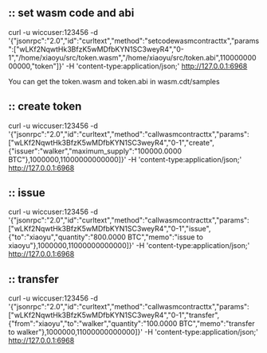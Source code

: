 
## :: set wasm code and abi

curl -u wiccuser:123456 -d '{"jsonrpc":"2.0","id":"curltext","method":"setcodewasmcontracttx","params":["wLKf2NqwtHk3BfzK5wMDfbKYN1SC3weyR4","0-1","/home/xiaoyu/src/token.wasm","/home/xiaoyu/src/token.abi",11000000000000,"token"]}' -H 'content-type:application/json;' http://127.0.0.1:6968

You can get the token.wasm and token.abi in wasm.cdt/samples

## :: create token

curl -u wiccuser:123456 -d '{"jsonrpc":"2.0","id":"curltext","method":"callwasmcontracttx","params":["wLKf2NqwtHk3BfzK5wMDfbKYN1SC3weyR4","0-1","create",{"issuer":"walker","maximum_supply":"100000.0000 BTC"},1000000,11000000000000]}' -H 'content-type:application/json;' http://127.0.0.1:6968

## :: issue 

curl -u wiccuser:123456 -d '{"jsonrpc":"2.0","id":"curltext","method":"callwasmcontracttx","params":["wLKf2NqwtHk3BfzK5wMDfbKYN1SC3weyR4","0-1","issue",{"to":"xiaoyu","quantity":"800.0000 BTC","memo":"issue to xiaoyu"},1000000,11000000000000]}' -H 'content-type:application/json;' http://127.0.0.1:6968

## :: transfer

curl -u wiccuser:123456 -d '{"jsonrpc":"2.0","id":"curltext","method":"callwasmcontracttx","params":["wLKf2NqwtHk3BfzK5wMDfbKYN1SC3weyR4","0-1","transfer",{"from":"xiaoyu","to":"walker","quantity":"100.0000 BTC","memo":"transfer to walker"},1000000,11000000000000]}' -H 'content-type:application/json;' http://127.0.0.1:6968




